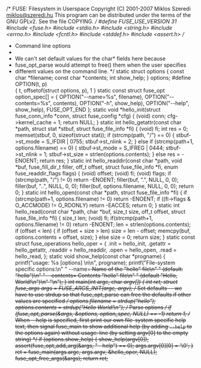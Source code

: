 /*
  FUSE: Filesystem in Userspace
  Copyright (C) 2001-2007  Miklos Szeredi <miklos@szeredi.hu>
  This program can be distributed under the terms of the GNU GPLv2.
  See the file COPYING.
*/
#define FUSE_USE_VERSION 31
#include <fuse.h>
#include <stdio.h>
#include <string.h>
#include <errno.h>
#include <fcntl.h>
#include <stddef.h>
#include <assert.h>
/*
 * Command line options
 *
 * We can't set default values for the char* fields here because
 * fuse_opt_parse would attempt to free() them when the user specifies
 * different values on the command line.
 */
static struct options {
        const char *filename;
        const char *contents;
        int show_help;
} options;
#define OPTION(t, p)                           \
    { t, offsetof(struct options, p), 1 }
static const struct fuse_opt option_spec[] = {
        OPTION("--name=%s", filename),
        OPTION("--contents=%s", contents),
        OPTION("-h", show_help),
        OPTION("--help", show_help),
        FUSE_OPT_END
};
static void *hello_init(struct fuse_conn_info *conn,
                        struct fuse_config *cfg)
{
        (void) conn;
        cfg->kernel_cache = 1;
        return NULL;
}
static int hello_getattr(const char *path, struct stat *stbuf,
                         struct fuse_file_info *fi)
{
        (void) fi;
        int res = 0;
        memset(stbuf, 0, sizeof(struct stat));
        if (strcmp(path, "/") == 0) {
                stbuf->st_mode = S_IFDIR | 0755;
                stbuf->st_nlink = 2;
        } else if (strcmp(path+1, options.filename) == 0) {
                stbuf->st_mode = S_IFREG | 0444;
                stbuf->st_nlink = 1;
                stbuf->st_size = strlen(options.contents);
        } else
                res = -ENOENT;
        return res;
}
static int hello_readdir(const char *path, void *buf, fuse_fill_dir_t filler,
                         off_t offset, struct fuse_file_info *fi,
                         enum fuse_readdir_flags flags)
{
        (void) offset;
        (void) fi;
        (void) flags;
        if (strcmp(path, "/") != 0)
                return -ENOENT;
        filler(buf, ".", NULL, 0, 0);
        filler(buf, "..", NULL, 0, 0);
        filler(buf, options.filename, NULL, 0, 0);
        return 0;
}
static int hello_open(const char *path, struct fuse_file_info *fi)
{
        if (strcmp(path+1, options.filename) != 0)
                return -ENOENT;
        if ((fi->flags & O_ACCMODE) != O_RDONLY)
                return -EACCES;
        return 0;
}
static int hello_read(const char *path, char *buf, size_t size, off_t offset,
                      struct fuse_file_info *fi)
{
        size_t len;
        (void) fi;
        if(strcmp(path+1, options.filename) != 0)
                return -ENOENT;
        len = strlen(options.contents);
        if (offset < len) {
                if (offset + size > len)
                        size = len - offset;
                memcpy(buf, options.contents + offset, size);
        } else
                size = 0;
        return size;
}
static const struct fuse_operations hello_oper = {
        .init           = hello_init,
        .getattr        = hello_getattr,
        .readdir        = hello_readdir,
        .open           = hello_open,
        .read           = hello_read,
};
static void show_help(const char *progname)
{
        printf("usage: %s [options] <mountpoint>\n\n", progname);
        printf("File-system specific options:\n"
               "    --name=<s>          Name of the \"hello\" file\n"
               "                        (default: \"hello\")\n"
               "    --contents=<s>      Contents \"hello\" file\n"
               "                        (default \"Hello, World!\\n\")\n"
               "\n");
}
int main(int argc, char *argv[])
{
        int ret;
        struct fuse_args args = FUSE_ARGS_INIT(argc, argv);
        /* Set defaults -- we have to use strdup so that
           fuse_opt_parse can free the defaults if other
           values are specified */
        options.filename = strdup("hello");
        options.contents = strdup("Hello World!\n");
        /* Parse options */
        if (fuse_opt_parse(&args, &options, option_spec, NULL) == -1)
                return 1;
        /* When --help is specified, first print our own file-system
           specific help text, then signal fuse_main to show
           additional help (by adding `--help` to the options again)
           without usage: line (by setting argv[0] to the empty
           string) */
        if (options.show_help) {
                show_help(argv[0]);
                assert(fuse_opt_add_arg(&args, "--help") == 0);
                args.argv[0][0] = '\0';
        }
        ret = fuse_main(args.argc, args.argv, &hello_oper, NULL);
        fuse_opt_free_args(&args);
        return ret;
